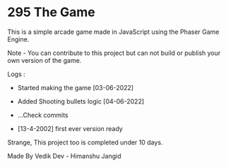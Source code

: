 # 295 The Game

This is a simple arcade game made in JavaScript using the Phaser Game Engine.

Note - You can contribute to this project but can not build or publish your own version of the game.


Logs : 
- Started making the game [03-06-2022]
- Added Shooting bullets logic [04-06-2022]
- ...Check commits

- [13-4-2002] first ever version ready

Strange, This project too is completed under 10 days.

Made By Vedik Dev - Himanshu Jangid